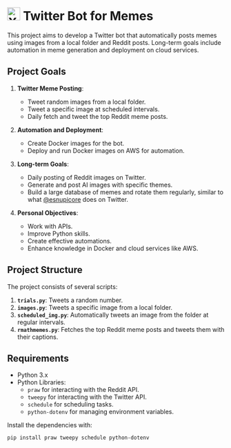# <img src="https://upload.wikimedia.org/wikipedia/commons/c/ce/X_logo_2023.svg" alt="X Icon" width="30"/> Twitter Bot for Memes 

This project aims to develop a Twitter bot that automatically posts memes using images from a local folder and Reddit posts. Long-term goals include automation in meme generation and deployment on cloud services.

## Project Goals

1. **Twitter Meme Posting**:
   - Tweet random images from a local folder.
   - Tweet a specific image at scheduled intervals.
   - Daily fetch and tweet the top Reddit meme posts.

2. **Automation and Deployment**:
   - Create Docker images for the bot.
   - Deploy and run Docker images on AWS for automation.

3. **Long-term Goals**:
   - Daily posting of Reddit images on Twitter.
   - Generate and post AI images with specific themes.
   - Build a large database of memes and rotate them regularly, similar to what [@esnupicore](https://twitter.com/esnupicore) does on Twitter.

4. **Personal Objectives**:
   - Work with APIs.
   - Improve Python skills.
   - Create effective automations.
   - Enhance knowledge in Docker and cloud services like AWS.

## Project Structure

The project consists of several scripts:

1. **`trials.py`**: Tweets a random number.
2. **`images.py`**: Tweets a specific image from a local folder.
3. **`scheduled_img.py`**: Automatically tweets an image from the folder at regular intervals.
4. **`rmathmemes.py`**: Fetches the top Reddit meme posts and tweets them with their captions.

## Requirements

- Python 3.x
- Python Libraries:
  - `praw` for interacting with the Reddit API.
  - `tweepy` for interacting with the Twitter API.
  - `schedule` for scheduling tasks.
  - `python-dotenv` for managing environment variables.

Install the dependencies with:

```bash
pip install praw tweepy schedule python-dotenv
